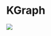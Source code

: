# KGraph

[![](https://github.com/minesh1291/KGraph/raw/main/images/Screenshot%20from%202022-01-19%2011-07-40.png)](https://minesh1291.github.io/KGraph/)

